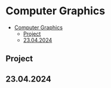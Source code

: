 # Computer Graphics
- [Computer Graphics](#computer-graphics)
  - [Project](#project)
  - [23.04.2024](#23042024)


## Project

## 23.04.2024
